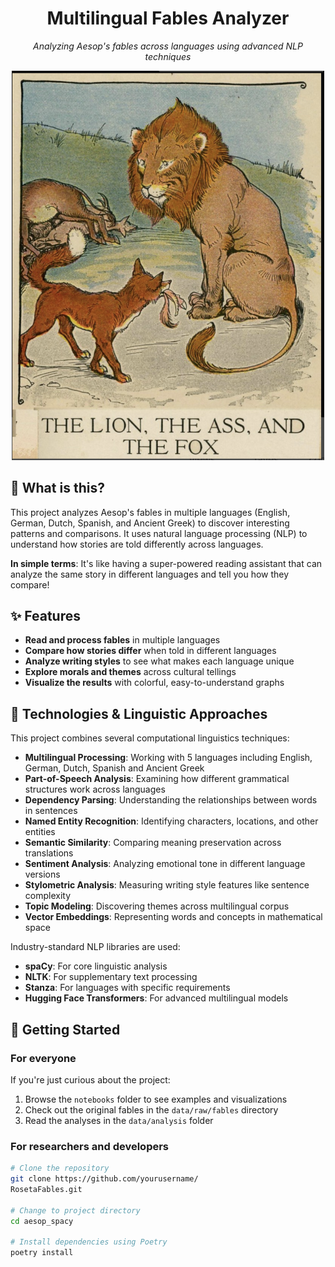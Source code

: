 <div align="center">
  <h1>Multilingual Fables Analyzer</h1>
  <p><em>Analyzing Aesop's fables across languages using advanced NLP techniques</em></p>
  <img src="./aesop_cover.png" alt="Aesop's Fables Illustration" width="500">
</div>

## 📖 What is this?

This project analyzes Aesop's fables in multiple languages (English, German, Dutch, Spanish, and Ancient Greek) to discover interesting patterns and comparisons. It uses natural language processing (NLP) to understand how stories are told differently across languages.

**In simple terms**: It's like having a super-powered reading assistant that can analyze the same story in different languages and tell you how they compare!

## ✨ Features

- **Read and process fables** in multiple languages
- **Compare how stories differ** when told in different languages
- **Analyze writing styles** to see what makes each language unique
- **Explore morals and themes** across cultural tellings
- **Visualize the results** with colorful, easy-to-understand graphs

## 🔬 Technologies & Linguistic Approaches

This project combines several computational linguistics techniques:

- **Multilingual Processing**: Working with 5 languages including English, German, Dutch, Spanish and Ancient Greek
- **Part-of-Speech Analysis**: Examining how different grammatical structures work across languages
- **Dependency Parsing**: Understanding the relationships between words in sentences
- **Named Entity Recognition**: Identifying characters, locations, and other entities
- **Semantic Similarity**: Comparing meaning preservation across translations
- **Sentiment Analysis**: Analyzing emotional tone in different language versions
- **Stylometric Analysis**: Measuring writing style features like sentence complexity
- **Topic Modeling**: Discovering themes across multilingual corpus
- **Vector Embeddings**: Representing words and concepts in mathematical space

Industry-standard NLP libraries are used:

- **spaCy**: For core linguistic analysis
- **NLTK**: For supplementary text processing
- **Stanza**: For languages with specific requirements
- **Hugging Face Transformers**: For advanced multilingual models



## 🚀 Getting Started

### For everyone

If you're just curious about the project:

1. Browse the `notebooks` folder to see examples and visualizations
2. Check out the original fables in the `data/raw/fables` directory
3. Read the analyses in the `data/analysis` folder

### For researchers and developers

```bash
# Clone the repository
git clone https://github.com/yourusername/
RosetaFables.git

# Change to project directory
cd aesop_spacy

# Install dependencies using Poetry
poetry install


